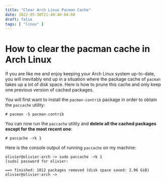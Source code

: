 ```yaml
---
title: "Clear Arch Linux Pacman Cache"
date: 2022-05-30T21:48:40-04:00
draft: false
tags: [ "linux" ]
---
```


# How to clear the pacman cache in Arch Linux

If you are like me and enjoy keeping your Arch Linux system up-to-date, you will inevitably end up in a situation where the package cache of `pacman` takes up a lot of disk space. Here is how to prune this cache and only keep one previous version of cached packages.

You will first want to install the `pacman-contrib` package in order to obtain the `paccache` utility:

```console
# pacman -S pacman-contrib
```

You can now run the `paccache` utility and **delete all the cached packages except for the most recent one**:

```console
# paccache -rk 1
```

Here is the console output of running `paccache` on my machine:

```console
olivier@olivier-arch ~> sudo paccache -rk 1
[sudo] password for olivier: 

==> finished: 1012 packages removed (disk space saved: 2.96 GiB)
olivier@olivier-arch ~>
```